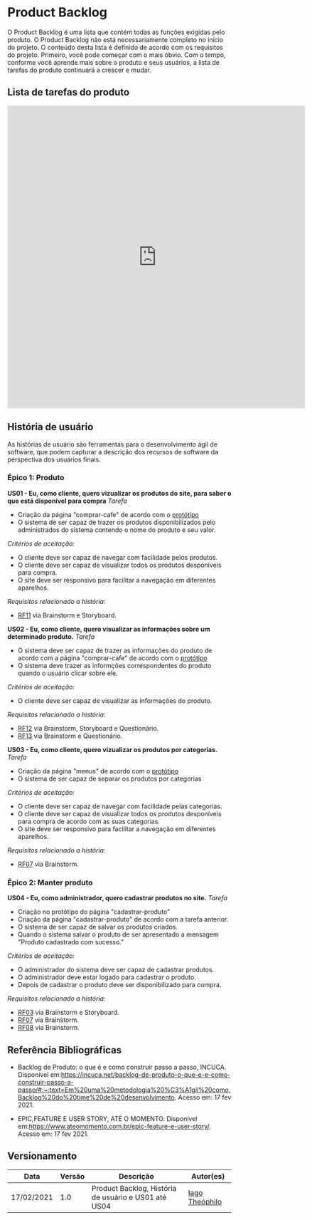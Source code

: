 # Product Backlog
O Product Backlog é uma lista que contém todas as funções exigidas pelo produto. O Product Backlog não está necessariamente completo no início do projeto. O conteúdo desta lista é definido de acordo com os requisitos do projeto. Primeiro, você pode começar com o mais óbvio. Com o tempo, conforme você aprende mais sobre o produto e seus usuários, a lista de tarefas do produto continuará a crescer e mudar.

## Lista de tarefas do produto 
<iframe src="https://docs.google.com/spreadsheets/d/e/2PACX-1vTL-oLfNTjfTdGJdOC-h-qVVj5wFxx-4JpZy7EoWlZNCGP65qADNpT3o7-DNrqrbBdsJpa1iV2ZD8V1/pubhtml?gid=0&single=true&widget=false&headers=false&gridlines=false&chrome=false" width="670" height="680" frameborder="0"></iframe>

## História de usuário
As histórias de usuário são ferramentas para o desenvolvimento ágil de software, que podem capturar a descrição dos recursos de software da perspectiva dos usuários finais.

### Épico 1:  Produto
**US01 - Eu, como cliente, quero vizualizar os produtos do site, para saber o que está disponível para compra**
*Tarefa*
* Criação da página "comprar-cafe" de acordo com o [protótipo](https://trabalhofga123.wixsite.com/easycoffee/comprar-cafe) 
* O sistema de ser capaz de trazer os produtos disponibilizados pelo administrados do sistema contendo o nome do produto e seu valor.


*Critérios de aceitação:*

* O cliente deve ser capaz de navegar com facilidade pelos produtos.
* O cliente deve ser capaz de visualizar todos os produtos desponíveis para compra.
* O site deve ser responsivo para facilitar a navegação em diferentes aparelhos.

*Requisitos relacionado a história:*
* [RF11]() via Brainstorm e Storyboard.

**US02 - Eu, como cliente, quero visualizar as informações sobre um determinado produto.**
*Tarefa*
* O sistema deve ser capaz de trazer as informações do produto de acordo com a página "comprar-cafe" de acordo com o [protótipo](https://trabalhofga123.wixsite.com/easycoffee/comprar-cafe) 
* O sistema deve trazer as informções correspondentes do produto  quando o usuário clicar sobre ele.

*Critérios de aceitação:*

* O cliente deve ser capaz de visualizar as informações do produto.

*Requisitos relacionado a história:*
* [RF12]() via Brainstorm, Storyboard e Questionário.
* [RF13]() via Brainstorm e Questionário.


**US03 - Eu, como cliente, quero vizualizar os produtos por categorias.**
*Tarefa*
* Criação da página "menus" de acordo com o [protótipo](https://trabalhofga123.wixsite.com/easycoffee/menus) 
* O sistema de ser capaz de separar os produtos por categorias

*Critérios de aceitação:*

* O cliente deve ser capaz de navegar com facilidade pelas categorias.
* O cliente deve ser capaz de visualizar todos os produtos desponíveis para compra de acordo com as suas categorias.
* O site deve ser responsivo para facilitar a navegação em diferentes aparelhos.

*Requisitos relacionado a história:*
* [RF07]() via Brainstorm.

### Épico 2:  Manter produto
**US04 - Eu, como administrador, quero cadastrar produtos no site.**
*Tarefa*
* Criação no protótipo do página "cadastrar-produto"
* Criação da página "cadastrar-produto" de acordo com a tarefa anterior.
* O sistema de ser capaz de salvar os produtos criados.
* Quando o sistema salvar o produto de ser apresentado a mensagem "Produto cadastrado com sucesso."


*Critérios de aceitação:*

* O administrador do sistema deve ser capaz de cadastrar produtos.
* O administrador deve estar logado para cadastrar o produto.
* Depois de cadastrar o produto deve ser disponibilizado para compra.

*Requisitos relacionado a história:*
* [RF03]() via Brainstorm e Storyboard.
* [RF07]() via Brainstorm.
* [RF08]() via Brainstorm.


## Referência Bibliográficas
- Backlog de Produto: o que é e como construir passo a passo, INCUCA. 
Disponível em:https://incuca.net/backlog-de-produto-o-que-e-e-como-construir-passo-a-passo/#:~:text=Em%20uma%20metodologia%20%C3%A1gil%20como,Backlog%20do%20time%20de%20desenvolvimento. 
Acesso em: 17 fev 2021.

- EPIC,FEATURE E USER STORY, ATÉ O MOMENTO. 
Disponível em:https://www.ateomomento.com.br/epic-feature-e-user-story/. 
Acesso em: 17 fev 2021.


## Versionamento

| Data | Versão | Descrição | Autor(es) |
|------|------|------|------|
|17/02/2021|1.0|Product Backlog, História de usuário e US01 até US04|[Iago Theóphilo](https://github.com/IagoTheophilo)|